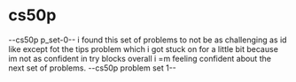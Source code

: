 # cs50p
--cs50p p_set-0--
i found this set of problems to not be as challenging as id like except fot the tips problem which i got stuck on for a little bit because im not as confident in try blocks
overall i =m feeling confident about the next set of problems.
--cs50p problem set 1--
